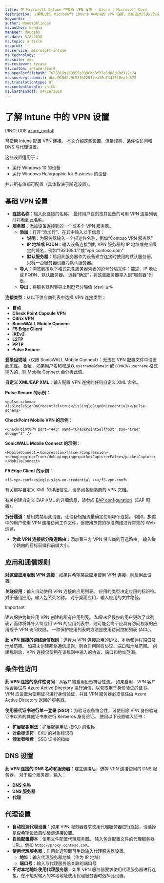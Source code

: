 ```yaml
---
title: 在 Microsoft Intune 中查看 VPN 设置 - Azure | Microsoft Docs
description: 了解和浏览 Microsoft Intune 中可用的 VPN 设置、其用途及其执行的操作，包括流量规则、条件性访问，以及适用于 Windows 10 设备和 Windows Holographic for Business 设备的 DNS 与代理设置。
keywords: ''
author: MandiOhlinger
ms.author: mandia
manager: dougeby
ms.date: 3/8/2018
ms.topic: article
ms.prod: ''
ms.service: microsoft-intune
ms.technology: ''
ms.suite: ems
ms.reviewer: tycast
ms.custom: intune-azure
ms.openlocfilehash: 787501892d0955e3396bc8f37e5da8ba0d312c74
ms.sourcegitcommit: dbea918d2c0c335b2251fea18d7341340eafd673
ms.translationtype: HT
ms.contentlocale: zh-CN
ms.lasthandoff: 04/26/2018
---
```

# <a name="read-about-the-vpn-settings-in-intune"></a>了解 Intune 中的 VPN 设置

[!INCLUDE [azure_portal](./includes/azure_portal.md)]

可使用 Intune 配置 VPN 连接。 本文介绍这些设置、流量规则、条件性访问和 DNS 与代理设置。

这些设置适用于：

- 运行 Windows 10 的设备
- 运行 Windows Holographic for Business 的设备

并非所有值都可配置（具体取决于所选设置）。

## <a name="base-vpn-settings"></a>基础 VPN 设置

- **连接名称**：输入此连接的名称。 最终用户在浏览其设备的可用 VPN 连接列表时将看到此名称。
- **服务器**：添加设备连接到的一个或多个 VPN 服务器。
  - **添加**：打开“添加行”，在其中输入以下信息：
    - **说明**：为服务器输入一个描述性名称，例如“Contoso VPN 服务器”
    - **IP 地址或 FQDN**：输入设备连接到的 VPN 服务器的 IP 地址或完全限定的域名，例如“192.168.1.1”或“vpn.contoso.com”
    - **默认服务器**：启用此服务器作为设备建立连接时使用的默认服务器。 只将一台服务器设置为默认服务器。
  - **导入**：浏览到按以下格式包含服务器列表的逗号分隔文件：描述、IP 地址或 FQDN、默认服务器。 选择“确定”，将这些服务器导入到“服务器”列表。
  - **导出**：将服务器列表导出到逗号分隔值 (csv) 文件

**连接类型**：从以下供应商列表中选择 VPN 连接类型：

- **自动**
- **Check Point Capsule VPN**
- **Citrix VPN**
- **SonicWALL Mobile Connect**
- **F5 Edge Client**
- **IKEv2**
- **L2TP**
- **PPTP**
- **Pulse Secure**

**登录组或域**（仅限 SonicWALL Mobile Connect）：无法在 VPN 配置文件中设置此属性。 相反，如果用户名和域是以 `username@domain` 或 `DOMAIN\username` 格式输入的，则 Mobile Connect 会分析此值。

**自定义 XML**/**EAP XML**：输入配置 VPN 连接的任何自定义 XML 命令。

**Pulse Secure 的示例：**

```
<pulse-schema><isSingleSignOnCredential>true</isSingleSignOnCredential></pulse-schema>
```

**CheckPoint Mobile VPN 的示例：**

```
<CheckPointVPN port="443" name="CheckPointSelfhost" sso="true" debug="3" />
```

**SonicWALL Mobile Connect 的示例：**

```
<MobileConnect><Compression>false</Compression><debugLogging>True</debugLogging><packetCapture>False</packetCapture></MobileConnect>
```

**F5 Edge Client 的示例：**

```
<f5-vpn-conf><single-sign-on-credential /></f5-vpn-conf>
```

有关编写自定义 XML 的详细信息，请参阅各制造商的 VPN 文档。

有关创建自定义 EAP XML 的详细信息，请参阅 [EAP configuration](https://docs.microsoft.com/windows/client-management/mdm/eap-configuration)（EAP 配置）。

**拆分隧道**：启用或禁用此设置，让设备根据流量确定使用哪个连接。 例如，旅馆中的用户使用 VPN 连接访问工作文件，但使用旅馆的标准网络进行常规的 Web 浏览。
- **为此 VPN 连接拆分隧道路由**：添加第三方 VPN 供应商的可选路由。 输入每个路由的目标前缀和前缀大小。

## <a name="apps-and-traffic-rules"></a>应用和通信规则

**对这些应用限制 VPN 连接**：如果只希望某些应用使用 VPN 连接，则启用此设置。

**关联应用**：输入自动使用 VPN 连接的应用列表。 应用的类型决定应用的标识符。 对于通用应用，输入包系列名称。 对于桌面应用，输入应用的文件路径。

>[!IMPORTANT]
>建议保护为每应用 VPN 创建的所有应用列表。 如果未经授权的用户更改了此列表，而你将其导入每应用 VPN 的应用列表中，则可能会向不应具有访问权限的应用授予 VPN 访问权限。 一种保护应用列表的方法是使用访问控制列表 (ACL)。

**此 VPN 连接的网络通信规则**：选择为 VPN 连接启用的协议、本地和远程端口及地址范围。 如果未创建网络通信规则，则会启用所有协议、端口和地址范围。 创建规则后，VPN 连接仅使用在该规则中输入的协议、端口和地址范围。

## <a name="conditional-access"></a>条件性访问

**此 VPN 连接的条件性访问**：从客户端启用设备符合性流。 如果启用，VPN 客户端会尝试与 Azure Active Directory 进行通信，以获取用于身份验证的证书。 VPN 应设置为使用证书进行身份验证，并且 VPN 服务器必须信任由 Azure Active Directory 返回的服务器。

**使用替代证书进行单一登录 (SSO)**：为验证设备符合性，可使用除 VPN 身份验证证书以外的其他证书来进行 Kerberos 身份验证。 使用以下设置输入证书：

- **扩展密钥用法**：扩展密钥用法 (EKU) 的名称
- **对象标识符**：EKU 的对象标识符
- **颁发者哈希**：SSO 证书的指纹

## <a name="dns-settings"></a>DNS 设置

**此 VPN 连接的 DNS 名称和服务器**：建立连接后，选择 VPN 连接使用的 DNS 服务器。
对于每个服务器，输入：
- **DNS 名称**
- **DNS 服务器**
- **代理**

## <a name="proxy-settings"></a>代理设置

- **自动检测代理设置**：如果 VPN 服务器要求使用代理服务器进行连接，请选择是否希望设备自动检测连接设置。
- **自动配置脚本**：使用文件配置代理服务器。 输入包含配置文件的代理服务器 URL，例如 `http://proxy.contoso.com`。
- **使用代理服务器**：启用此选项即可手动输入代理服务器设置。
  - **地址**：输入代理服务器地址（作为 IP 地址）
  - **端口号**：输入与代理服务器关联的端口号
- **不对本地地址使用代理服务器**：如果 VPN 服务器要求使用代理服务器进行连接，在不想对输入的本地地址使用代理服务器时选择此设置。
